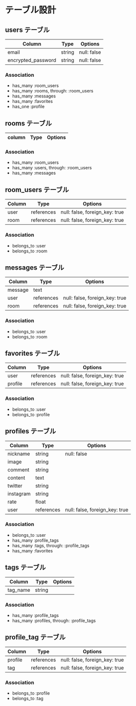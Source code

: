 # テーブル設計

## users テーブル

| Column             | Type   | Options     |
| ------------------ | ------ | ----------- |
| email              | string | null: false |
| encrypted_password | string | null: false |

### Association

- has_many :room_users
- has_many :rooms, through: :room_users
- has_many :messages
- has_many :favorites
- has_one :profile

## rooms テーブル

| column | Type | Options |
| ------ | ---- | ------- |

### Association

- has_many :room_users
- has_many :users, through: :room_users
- has_many :messages

## room_users テーブル

| Column | Type       | Options                        |
| ------ | ---------- | ------------------------------ |
| user   | references | null: false, foreign_key: true |
| room   | references | null: false, foreign_key: true |

### Association

- belongs_to :user
- belongs_to :room

## messages テーブル

| Column  | Type       | Options                        |
| ------- | ---------- | ------------------------------ |
| message | text       |                                |
| user    | references | null: false, foreign_key: true |
| room    | references | null: false, foreign_key: true |

### Association

- belongs_to :user
- belongs_to :room

## favorites テーブル

| Column  | Type       | Options                        |
| ------- | ---------- | ------------------------------ |
| user    | references | null: false, foreign_key: true |
| profile | references | null: false, foreign_key: true |

### Association

- belongs_to :user
- belongs_to :profile

## profiles テーブル

| Column    | Type       | Options                        |
| --------- | ---------- | ------------------------------ |
| nickname  | string     | null: false                    |
| image     | string     |                                |
| comment   | string     |                                |
| content   | text       |                                |
| twitter   | string     |                                | 
| instagram | string     |                                |
| rate      | float      |                                |
| user      | references | null: false, foreign_key: true |

### Association

- belongs_to :user
- has_many :profile_tags
- has_many :tags, through: :profile_tags
- has_many :favorites

## tags テーブル

| Column   | Type   | Options |
| -------- | ------ | ------- |
| tag_name | string |         |

### Association

- has_many :profile_tags
- has_many :profiles, through: :profile_tags

## profile_tag テーブル

| Column  | Type       | Options                        |
| ------- | ---------- | ------------------------------ |
| profile | references | null: false, foreign_key: true |
| tag     | references | null: false, foreign_key: true |

### Association

- belongs_to :profile
- belongs_to :tag